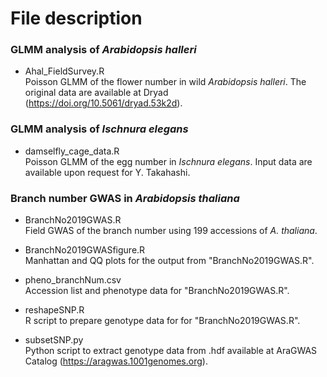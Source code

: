 # File description  
### GLMM analysis of *Arabidopsis halleri* 
- Ahal_FieldSurvey.R  
Poisson GLMM of the flower number in wild *Arabidopsis halleri*. The original data are available at Dryad (https://doi.org/10.5061/dryad.53k2d).  
    
### GLMM analysis of *Ischnura elegans*    
- damselfly_cage_data.R  
Poisson GLMM of the egg number in *Ischnura elegans*. Input data are available upon request for Y. Takahashi.    
  
### Branch number GWAS in *Arabidopsis thaliana*  
- BranchNo2019GWAS.R  
Field GWAS of the branch number using 199 accessions of *A. thaliana*.  
  
- BranchNo2019GWASfigure.R  
Manhattan and QQ plots for the output from "BranchNo2019GWAS.R".  
  
- pheno_branchNum.csv  
Accession list and phenotype data for "BranchNo2019GWAS.R".  
  
- reshapeSNP.R  
R script to prepare genotype data for for "BranchNo2019GWAS.R".  
  
- subsetSNP.py  
Python script to extract genotype data from .hdf available at AraGWAS Catalog (https://aragwas.1001genomes.org).  
  
